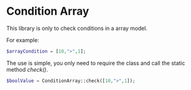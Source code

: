 # Condition Array

This library is only to check conditions in a array model.

For example:
``` php
$arrayCondition = [10,">",1];
```

The use is simple, you only need to require the class and call the static method _check()_.
``` php
$boolValue = ConditionArray::check([10,">",1]);
```